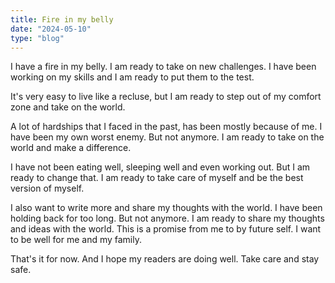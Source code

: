 ```yaml
---
title: Fire in my belly
date: "2024-05-10"
type: "blog"
---
```


I have a fire in my belly. I am ready to take on new challenges.
I have been working on my skills and I am ready to put them to the test.

It's very easy to live like a recluse, but I am ready to step out of my comfort zone and take on the world.

A lot of hardships that I faced in the past, has been mostly because of me. I have been my own worst enemy. But not anymore. I am ready to take on the world and make a difference.

I have not been eating well, sleeping well and even working out. But I am ready to change that. I am ready to take care of myself and be the best version of myself.

I also want to write more and share my thoughts with the world. I have been holding back for too long. But not anymore. I am ready to share my thoughts and ideas with the world.
This is a promise from me to by future self. I want to be well for me and my family.

That's it for now. And I hope my readers are doing well. Take care and stay safe.
